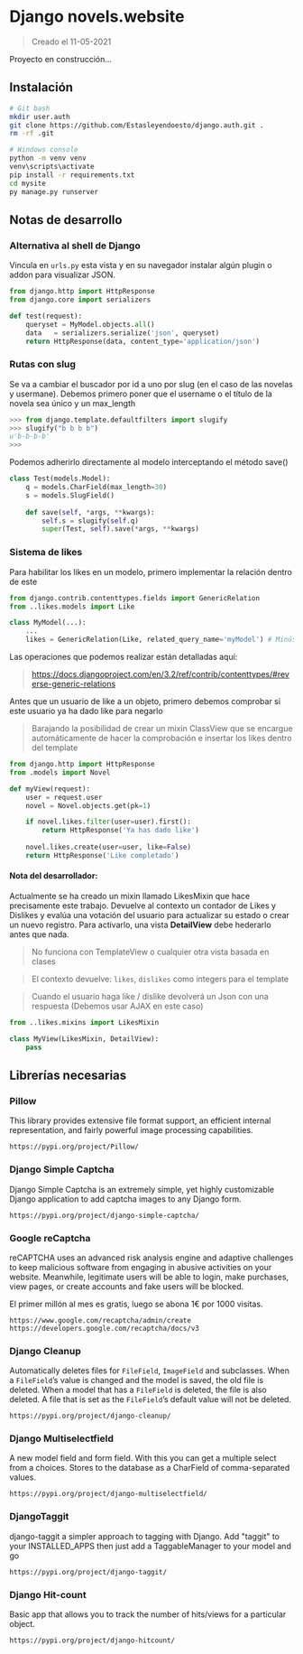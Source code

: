 # Django novels.website

> Creado el 11-05-2021



Proyecto en construcción...



## Instalación

```bash
# Git bash
mkdir user.auth
git clone https://github.com/Estasleyendoesto/django.auth.git .
rm -rf .git

# Windows console
python -m venv venv
venv\scripts\activate
pip install -r requirements.txt
cd mysite
py manage.py runserver
```





## Notas de desarrollo

### Alternativa al shell de Django

Vincula en `urls.py` esta vista y en su navegador instalar algún plugin o addon para visualizar JSON.

```python
from django.http import HttpResponse
from django.core import serializers

def test(request):
    queryset = MyModel.objects.all()
    data   = serializers.serialize('json', queryset)
    return HttpResponse(data, content_type='application/json')
```


### Rutas con slug
Se va a cambiar el buscador por id a uno por slug (en el caso de las novelas y usermane).
Debemos primero poner que el username o el título de la novela sea único y un max_length
```python
>>> from django.template.defaultfilters import slugify
>>> slugify("b b b b")
u'b-b-b-b'
>>>
```

Podemos adherirlo directamente al modelo interceptando el método save()
```python
class Test(models.Model):
    q = models.CharField(max_length=30)
    s = models.SlugField()
    
    def save(self, *args, **kwargs):
        self.s = slugify(self.q)
        super(Test, self).save(*args, **kwargs)
```


### Sistema de likes
Para habilitar los likes en un modelo, primero implementar la relación dentro de este
```python
from django.contrib.contenttypes.fields import GenericRelation
from ..likes.models import Like

class MyModel(...):
    ...
    likes = GenericRelation(Like, related_query_name='myModel') # Minúscula
```


Las operaciones que podemos realizar están detalladas aquí:

> https://docs.djangoproject.com/en/3.2/ref/contrib/contenttypes/#reverse-generic-relations


Antes que un usuario de like a un objeto, primero debemos comprobar si este usuario ya ha dado like para negarlo
> Barajando la posibilidad de crear un mixin ClassView que se encargue automáticamente de hacer la comprobación e insertar los likes dentro del template

```python
from django.http import HttpResponse
from .models import Novel

def myView(request):
    user = request.user
    novel = Novel.objects.get(pk=1)

    if novel.likes.filter(user=user).first():
        return HttpResponse('Ya has dado like')
    
    novel.likes.create(user=user, like=False)
    return HttpResponse('Like completado')

```
#### Nota del desarrollador:
Actualmente se ha creado un mixin llamado LikesMixin que hace precisamente este trabajo. Devuelve al contexto un contador de Likes y Dislikes y evalúa una votación del usuario para actualizar su estado o crear un nuevo registro. Para activarlo, una vista **DetailView** debe hederarlo antes que nada.
> No funciona con TemplateView o cualquier otra vista basada en clases

> El contexto devuelve: `likes`, `dislikes` como integers para el template

> Cuando el usuario haga like / dislike devolverá un Json con una respuesta (Debemos usar AJAX en este caso)
```python
from ..likes.mixins import LikesMixin

class MyView(LikesMixin, DetailView):
    pass
```





## Librerías necesarias

### Pillow

This library provides extensive file format support, an efficient internal representation, and fairly powerful image processing capabilities.

```
https://pypi.org/project/Pillow/
```



### Django Simple Captcha

Django Simple Captcha is an extremely simple, yet highly customizable Django application to add captcha images to any Django form.

```
https://pypi.org/project/django-simple-captcha/
```



### Google reCaptcha

reCAPTCHA uses an advanced risk analysis engine and adaptive challenges to keep malicious software from engaging in abusive activities on your website. Meanwhile, legitimate users will be able to login, make purchases, view pages, or create accounts and fake users will be blocked.

El primer millón al mes es gratis, luego se abona 1€ por 1000 visitas.

```
https://www.google.com/recaptcha/admin/create
https://developers.google.com/recaptcha/docs/v3
```



### Django Cleanup

Automatically deletes files for `FileField`, `ImageField` and subclasses. When a `FileField`’s value is changed and the model is saved, the old file is deleted. When a model that has a `FileField` is deleted, the file is also deleted. A file that is set as the `FileField`’s default value will not be deleted.

```
https://pypi.org/project/django-cleanup/
```



### Django Multiselectfield

A new model field and form field. With this you can get a multiple select from a choices. Stores to the database as a CharField of comma-separated values.

```
https://pypi.org/project/django-multiselectfield/
```



### DjangoTaggit

django-taggit a simpler approach to tagging with Django. Add "taggit" to your INSTALLED_APPS then just add a TaggableManager to your model and go

```
https://pypi.org/project/django-taggit/
```



### Django Hit-count

Basic app that allows you to track the number of hits/views for a particular object.

```
https://pypi.org/project/django-hitcount/
```



